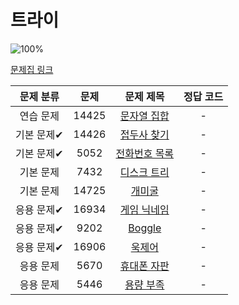 # 트라이

![100%](https://progress-bar.dev/0/?scale=10&title=progress&width=500&color=babaca&suffix=/10)

[문제집 링크](https://www.acmicpc.net/workbook/view/12649)

| 문제 분류 | 문제 | 문제 제목 | 정답 코드 |
| :--: | :--: | :--: | :--: |
| 연습 문제 | 14425 | [문자열 집합](https://www.acmicpc.net/problem/14425) | - |
| 기본 문제✔ | 14426 | [접두사 찾기](https://www.acmicpc.net/problem/14426) | - |
| 기본 문제✔ | 5052 | [전화번호 목록](https://www.acmicpc.net/problem/5052) | - |
| 기본 문제 | 7432 | [디스크 트리](https://www.acmicpc.net/problem/7432) | - |
| 기본 문제 | 14725 | [개미굴](https://www.acmicpc.net/problem/14725) | - |
| 응용 문제✔ | 16934 | [게임 닉네임](https://www.acmicpc.net/problem/16934) | - |
| 응용 문제✔ | 9202 | [Boggle](https://www.acmicpc.net/problem/9202) | - |
| 응용 문제✔ | 16906 | [욱제어](https://www.acmicpc.net/problem/16906) | - |
| 응용 문제 | 5670 | [휴대폰 자판](https://www.acmicpc.net/problem/5670) | - |
| 응용 문제 | 5446 | [용량 부족](https://www.acmicpc.net/problem/5446) | - |
